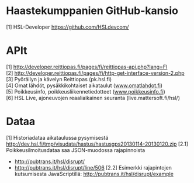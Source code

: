 Haastekumppanien GitHub-kansio
==============================
[1] HSL-Developer https://github.com/HSLdevcom/

APIt
====
[1] http://developer.reittiopas.fi/pages/fi/reittiopas-api.php?lang=FI <br>
[2] http://developer.reittiopas.fi/pages/fi/http-get-interface-version-2.php <br>
[3] Pyöräilyn ja kävelyn Reittiopas (pk.hsl.fi) <br>
[4] Omat lähdöt, pysäkkikohtaiset aikataulut (www.omatlahdot.fi) <br>
[5] Poikkeusinfo, poikkeusliikennetiedotteet (www.poikkeusinfo.fi) <br>
[6] HSL Live, ajoneuvojen reaaliaikainen seuranta (live.mattersoft.fi/hsl/) <br>

Dataa
=====
[1] Historiadataa aikataulussa pysymisestä
http://dev.hsl.fi/tmp/visudata/hastus/hastusgps20130114-20130120.zip
[2.1] Poikkeusilmoitusdataa saa JSON-muodossa rajapinnoista
* http://pubtrans.it/hsl/disrupt/
* http://pubtrans.it/hsl/disrupt/line/506
[2.2] Esimerkki rajapintojen kutsumisesta JavaScriptillä:
http://pubtrans.it/hsl/disrupt/example

